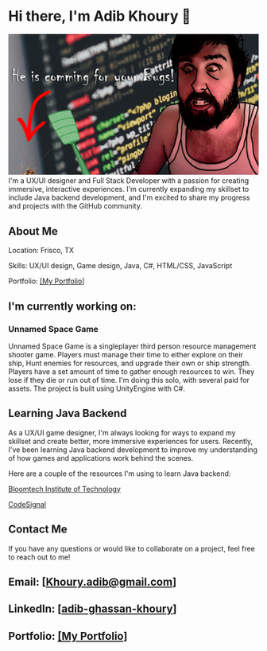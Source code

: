 # Hi there, I'm Adib Khoury 👋
![Adib on a tuesday](https://github.com/KhouryAdib/KhouryAdib/blob/main/AdibGitBugs.png)
I'm a UX/UI designer and Full Stack Developer with a passion for creating immersive, interactive experiences. I'm currently expanding my skillset to include Java backend development, and I'm excited to share my progress and projects with the GitHub community.

## About Me  

  Location: Frisco, TX  

  Skills: UX/UI design, Game design, Java, C#, HTML/CSS, JavaScript  

  Portfolio: [[My Portfolio]](https://sites.google.com/view/adibkhouryportfolio)  


## I'm currently working on:  

### Unnamed Space Game
Unnamed Space Game is a singleplayer third person resource management shooter game. Players must manage their time to either explore on their ship, Hunt enemies for resources, and upgrade their own or ship strength. Players have a set amount of time to gather enough resources to win. They lose if they die or run out of time. I'm doing this solo, with several paid for assets. The project is built using UnityEngine with C#.
<!-- remember to add links and screenshots later and upload the game to github pages -->

## Learning Java Backend  

As a UX/UI game designer, I'm always looking for ways to expand my skillset and create better, more immersive experiences for users. Recently, I've been learning Java  backend development to improve my understanding of how games and applications work behind the scenes.

Here are a couple of the resources I'm using to learn Java backend:  

[Bloomtech Institute of Technology](https://www.bloomtech.com/)  

[CodeSignal](https://app.codesignal.com/arcade)  


## Contact Me  

If you have any questions or would like to collaborate on a project, feel free to reach out to me!  


## Email: [Khoury.adib@gmail.com]  

## LinkedIn: [[adib-ghassan-khoury](https://www.linkedin.com/in/adib-ghassan-khoury/)]  

## Portfolio: [[My Portfolio]](https://sites.google.com/view/adibkhouryportfolio)  

